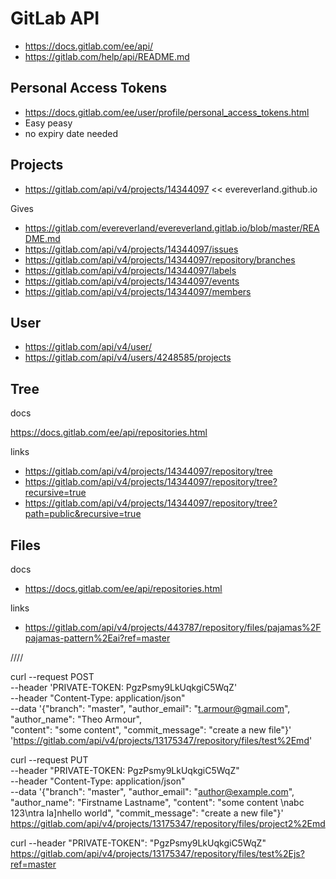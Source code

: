 # GitLab API

* https://docs.gitlab.com/ee/api/
* https://gitlab.com/help/api/README.md


## Personal Access Tokens

* https://docs.gitlab.com/ee/user/profile/personal_access_tokens.html
* Easy peasy
* no expiry date needed



## Projects

* https://gitlab.com/api/v4/projects/14344097 << evereverland.github.io

Gives

* https://gitlab.com/evereverland/evereverland.gitlab.io/blob/master/README.md
* https://gitlab.com/api/v4/projects/14344097/issues
* https://gitlab.com/api/v4/projects/14344097/repository/branches
* https://gitlab.com/api/v4/projects/14344097/labels
* https://gitlab.com/api/v4/projects/14344097/events
* https://gitlab.com/api/v4/projects/14344097/members

## User

* https://gitlab.com/api/v4/user/
* https://gitlab.com/api/v4/users/4248585/projects

## Tree

docs

https://docs.gitlab.com/ee/api/repositories.html

links

* https://gitlab.com/api/v4/projects/14344097/repository/tree
* https://gitlab.com/api/v4/projects/14344097/repository/tree?recursive=true
* https://gitlab.com/api/v4/projects/14344097/repository/tree?path=public&recursive=true

## Files

docs

* https://docs.gitlab.com/ee/api/repositories.html

links

* https://gitlab.com/api/v4/projects/443787/repository/files/pajamas%2Fpajamas-pattern%2Eai?ref=master

////

curl
--request POST \
--header 'PRIVATE-TOKEN: PgzPsmy9LkUqkgiC5WqZ' \
--header "Content-Type: application/json" \
--data '{"branch": "master", "author_email": "t.armour@gmail.com", "author_name": "Theo Armour", \
"content": "some content", "commit_message": "create a new file"}' \
'https://gitlab.com/api/v4/projects/13175347/repository/files/test%2Emd'


curl --request PUT \
--header "PRIVATE-TOKEN: PgzPsmy9LkUqkgiC5WqZ" \
--header "Content-Type: application/json" \
--data '{"branch": "master", "author_email": "author@example.com", "author_name": "Firstname Lastname", "content": "some content \nabc 123\ntra la]nhello world", "commit_message": "create a new file"}' \
https://gitlab.com/api/v4/projects/13175347/repository/files/project2%2Emd

curl --header "PRIVATE-TOKEN": "PgzPsmy9LkUqkgiC5WqZ" \
https://gitlab.com/api/v4/projects/13175347/repository/files/test%2Ejs?ref=master
